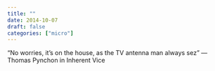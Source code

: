 ```yaml
---
title: ""
date: 2014-10-07
draft: false
categories: ["micro"]
---
```

“No worries, it’s on the house, as the TV antenna man always sez” — Thomas Pynchon in Inherent Vice

